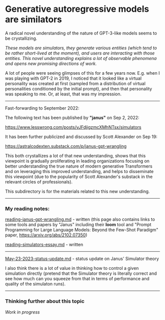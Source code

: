 # Generative autoregressive models are similators

A radical novel understanding of the nature of GPT-3-like models seems to be crystallizing.

_These models are simulators, they generate various entities (which tend to be rather short-lived at the moment),
and users are interacting with those entities. This novel understanding explains a lot of observable phenomena and
opens new promising directions of work._

A lot of people were seeing glimpses of this for a few years now. E.g. when I was playing with GPT-2 in 2019, I noticed that
it looked like a virtual personality was created at first (sampled from a distribution of virtual personalities
conditioned by the initial prompt), and then that personality was speaking to me. Or, at least, that was my impression.

---

Fast-forwarding to September 2022:

The following text has been published by **"janus"** on Sep 2, 2022:

https://www.lesswrong.com/posts/vJFdjigzmcXMhNTsx/simulators

It has been further publicized and discussed by Scott Alexander on Sep 19:

https://astralcodexten.substack.com/p/janus-gpt-wrangling

This both crystallizes a lot of that new understanding, shows that this viewpoint is gradually proliferating in leading
organizations focusing on better understanding the true nature of modern generative Transformers and on leveraging this
improved understanding, and helps to disseminate this viewpoint (due to the popularity of Scott Alexander's substack in
the relevant circles of professionals).

This subdirectory is for the materials related to this new understanding.

---

### My reading notes:

[reading-janus-gpt-wrangling.md](reading-janus-gpt-wrangling.md) - written (this page also contains links to some tools and papers by "Janus" including their **loom** tool and "Prompt Programming for Large Language Models: Beyond the Few-Shot Paradigm" paper, https://arxiv.org/abs/2102.07350)

[reading-simulators-essay.md](reading-simulators-essay.md) - written

---

[May-23-2023-status-update.md](May-23-2023-status-update.md) - status update on Janus' Simulator theory

I also think there is a lot of value in thinking how to control a given simulation directly 
(pretend that the Simulator theory is literally correct and see how much can you squeeze from that
in terms of performance and quality of the simulaton runs).

---

### Thinking further about this topic

_Work in progress_
